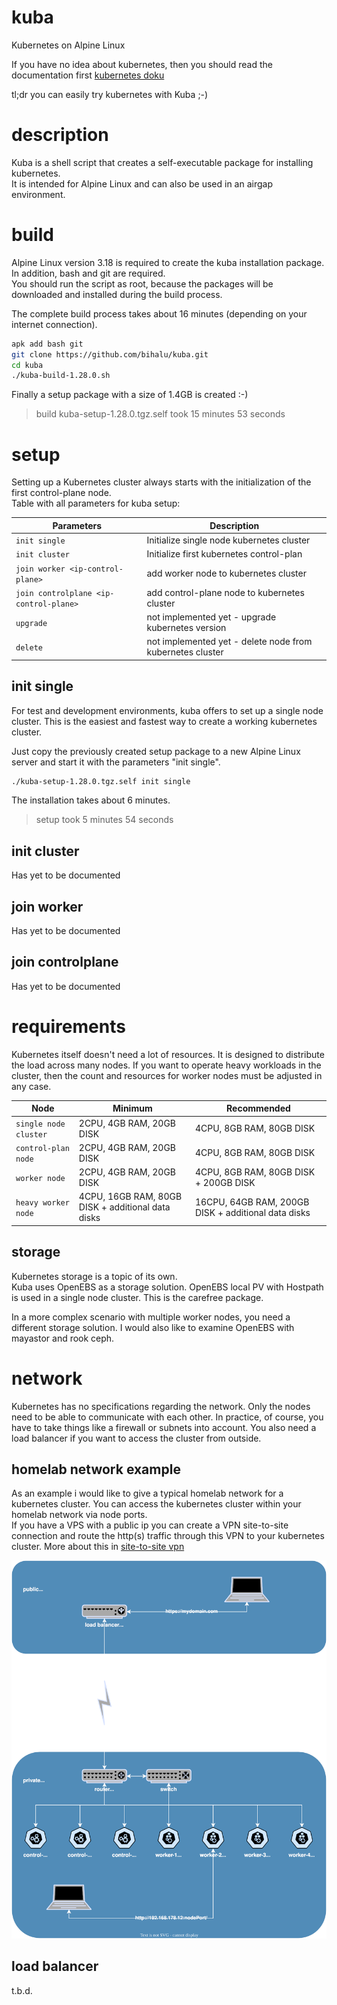 # kuba
Kubernetes on Alpine Linux  

If you have no idea about kubernetes, then you should read the documentation first [kubernetes doku](https://kubernetes.io/docs/concepts/overview/)  

tl;dr you can easily try kubernetes with Kuba ;-)

# description
Kuba is a shell script that creates a self-executable package for installing kubernetes.  
It is intended for Alpine Linux and can also be used in an airgap environment.

# build
Alpine Linux version 3.18 is required to create the kuba installation package.  
In addition, bash and git are required.  
You should run the script as root, because the packages will be downloaded and installed during the build process.

The complete build process takes about 16 minutes (depending on your internet connection).

``` bash
apk add bash git
git clone https://github.com/bihalu/kuba.git
cd kuba
./kuba-build-1.28.0.sh
```

Finally a setup package with a size of 1.4GB is created :-)
> build kuba-setup-1.28.0.tgz.self took 15 minutes 53 seconds

# setup
Setting up a Kubernetes cluster always starts with the initialization of the first control-plane node.  
Table with all parameters for kuba setup:  

| Parameters | Description |
| --- | --- |
| `init single` | Initialize single node kubernetes cluster |
| `init cluster` | Initialize first kubernetes control-plan |
| `join worker <ip-control-plane>` | add worker node to kubernetes cluster |
| `join controlplane <ip-control-plane>` | add control-plane node to kubernetes cluster |
| `upgrade` | not implemented yet - upgrade kubernetes version |
| `delete` | not implemented yet - delete node from kubernetes cluster |

## init single
For test and development environments, kuba offers to set up a single node cluster. This is the easiest and fastest way to create a working kubernetes cluster.

Just copy the previously created setup package to a new Alpine Linux server and start it with the parameters "init single".

``` bash
./kuba-setup-1.28.0.tgz.self init single
```

The installation takes about 6 minutes.
> setup took 5 minutes 54 seconds

## init cluster
Has yet to be documented

## join worker
Has yet to be documented

## join controlplane
Has yet to be documented

# requirements
Kubernetes itself doesn't need a lot of resources. It is designed to distribute the load across many nodes. If you want to operate heavy workloads in the cluster, then the count and resources for worker nodes must be adjusted in any case.

| Node | Minimum | Recommended |
| --- | --- | --- |
| `single node cluster` | 2CPU, 4GB RAM, 20GB DISK | 4CPU, 8GB RAM, 80GB DISK |
| `control-plan node` | 2CPU, 4GB RAM, 20GB DISK | 4CPU, 8GB RAM, 80GB DISK |
| `worker node` | 2CPU, 4GB RAM, 20GB DISK | 4CPU, 8GB RAM, 80GB DISK + 200GB DISK |
| `heavy worker node` | 4CPU, 16GB RAM, 80GB DISK + additional data disks | 16CPU, 64GB RAM, 200GB DISK + additional data disks |

## storage
Kubernetes storage is a topic of its own.  
Kuba uses OpenEBS as a storage solution. OpenEBS local PV with Hostpath is used in a single node cluster. This is the carefree package.  

In a more complex scenario with multiple worker nodes, you need a different storage solution. I would also like to examine OpenEBS with mayastor and rook ceph.

# network
Kubernetes has no specifications regarding the network. Only the nodes need to be able to communicate with each other. In practice, of course, you have to take things like a firewall or subnets into account. You also need a load balancer if you want to access the cluster from outside.  

## homelab network example
As an example i would like to give a typical homelab network for a kubernetes cluster. You can access the kubernetes cluster within your homelab network via node ports.  
If you have a VPS with a public ip you can create a VPN site-to-site connection and route the http(s) traffic through this VPN to your kubernetes cluster. More about this in [site-to-site vpn](doku/site-to-site-vpn.md)  

![network example](doku/kuba-network.svg)

## load balancer
t.b.d.